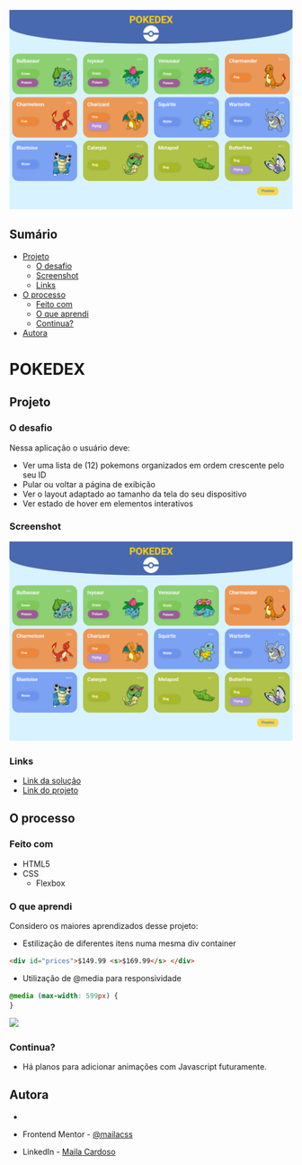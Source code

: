 ![](./assets/images/desktop.png)
## Sumário

 - [Projeto](#projeto)
    - [O desafio](#o-desafio)
    - [Screenshot](#screenshot)
    - [Links](#links)
  - [O processo](#o-processo)
    - [Feito com](#feito-com)
    - [O que aprendi](#o-que-aprendi)
    - [Continua?](#continua)
  - [Autora](#autora)

# POKEDEX
## Projeto

### O desafio

Nessa aplicação o usuário deve:

- Ver uma lista de (12) pokemons organizados em ordem crescente pelo seu ID
- Pular ou voltar a página de exibição
- Ver o layout adaptado ao tamanho da tela do seu dispositivo
- Ver estado de hover em elementos interativos

### Screenshot

![](./assets/images/desktop.png)

### Links

- [Link da solução](https://silver-mousse-4d4acd.netlify.app/previewcard%20fem/)
- [Link do projeto](https://www.frontendmentor.io/challenges/product-preview-card-component-GO7UmttRfa)

## O processo

### Feito com

- HTML5
- CSS
  - Flexbox

### O que aprendi

Considero os maiores aprendizados desse projeto:

- Estilização de diferentes itens numa mesma div container

```html
<div id="prices">$149.99 <s>$169.99</s> </div>
```
- Utilização de @media para responsividade

```css
@media (max-width: 599px) {
}
```

![](./images/screenshots/mobileview.png)

### Continua?

- Há planos para adicionar animações com Javascript futuramente.

## Autora
 - [<img src="https://avatars.githubusercontent.com/u/73539084?v=4" alt="" width=115> ](https://github.com/mailacss)

- Frontend Mentor - [@mailacss](https://www.frontendmentor.io/profile/mailacss)
- LinkedIn - [Maila Cardoso](https://www.linkedin.com/in/maila-cssantos/)

